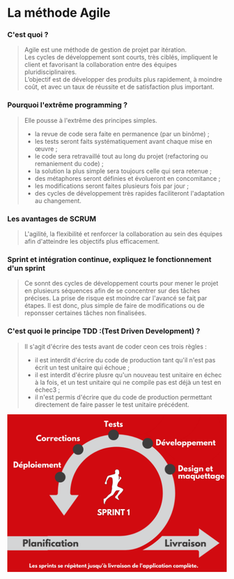 # La méthode Agile  

### C'est quoi ?  

>Agile est une méthode de gestion de projet par itération.  
Les cycles de développement sont courts, très ciblés, impliquent le client et favorisant la collaboration entre des équipes pluridisciplinaires.  
L’objectif est de développer des produits plus rapidement, à moindre coût, et avec un taux de réussite et de satisfaction plus important.

### Pourquoi l'extrême programming ?  

> Elle pousse à l'extrême des principes simples.  
> - la revue de code sera faite en permanence (par un binôme) ;  
> - les tests seront faits systématiquement avant chaque mise en œuvre ;  
> - le code sera retravaillé tout au long du projet (refactoring ou remaniement du code) ;  
> - la solution la plus simple sera toujours celle qui sera retenue ;  
> - des métaphores seront définies et évolueront en concomitance ;  
> - les modifications seront faites plusieurs fois par jour ;  
>- des cycles de développement très rapides faciliteront l'adaptation au changement.  

### Les avantages de SCRUM  

> L'agilité, la flexibilité et renforcer la collaboration au sein des équipes afin d'atteindre les objectifs plus efficacement.  

### Sprint et intégration continue, expliquez le fonctionnement d'un sprint  

> Ce sonnt des cycles de développement courts pour mener le projet en plusieurs séquences afin de se concentrer sur des tâches précises. La prise de risque est moindre car l'avancé se faiţ par étapes. Il est donc, plus simple de faire de modifications ou de reponsser certaines tâches non finalisées. 


### C'est quoi le principe TDD :(Test Driven Development) ?

> Il s'agit d'écrire des tests avant de coder ceon ces trois règles :  
> - il est interdit d'écrire du code de production tant qu'il n'est pas écrit un test unitaire qui échoue ;  
> - il est interdit d'écrire plusre qu'un nouveau test unitaire en échec à la fois, et un test unitaire qui ne compile pas est déjà un test en échec3 ;  
> - il n'est permis d'écrire que du code de production permettant directement de faire passer le test unitaire précédent.

<img align="center" src="..\src\img\agileMethod.png" alt="AJAX" title="AJAX" widht="auto" height="auto">  